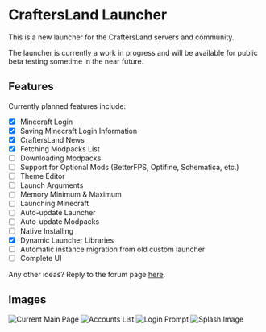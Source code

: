 # CraftersLand Launcher
This is a new launcher for the CraftersLand servers and community.

The launcher is currently a work in progress and will be available for public beta testing sometime in the near future.

## Features
Currently planned features include:

 - [x] Minecraft Login
 - [x] Saving Minecraft Login Information
 - [x] CraftersLand News
 - [x] Fetching Modpacks List
 - [ ] Downloading Modpacks
 - [ ] Support for Optional Mods (BetterFPS, Optifine, Schematica, etc.)
 - [ ] Theme Editor
 - [ ] Launch Arguments
 - [ ] Memory Minimum & Maximum
 - [ ] Launching Minecraft
 - [ ] Auto-update Launcher
 - [ ] Auto-update Modpacks
 - [ ] Native Installing
 - [x] Dynamic Launcher Libraries
 - [ ] Automatic instance migration from old custom launcher
 - [ ] Complete UI

Any other ideas? Reply to the forum page [here](https://forum.craftersland.net/topic/41318-new-craftersland-launcher-wip/).

## Images
![Current Main Page](https://b.catgirlsare.sexy/SMbiwMjZ.jpg)
![Accounts List](https://b.catgirlsare.sexy/p57aTS0b.png)
![Login Prompt](https://heyitsskay.u.catgirlsare.sexy/KoF1-yFd.png)
![Splash Image](https://heyitsskay.u.catgirlsare.sexy/nu2URup1.png)

